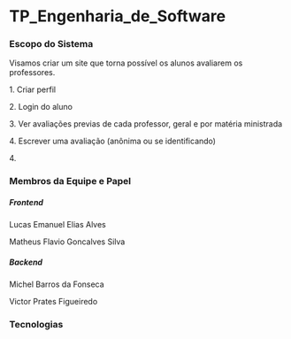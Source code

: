 # TP_Engenharia_de_Software
<h3>Escopo do Sistema</h3>
<p>Visamos criar um site que torna possível os alunos avaliarem os professores.</p>
<p>1. Criar perfil</p>
<p>2. Login do aluno</p>
<p>3. Ver avaliações previas de cada professor, geral e por matéria ministrada</p>
<p>4. Escrever uma avaliação (anônima ou se identificando)</p>
<p>4. </p>

<h3>Membros da Equipe e Papel</h3>
<h5>Frontend</h5>
<p>Lucas Emanuel Elias Alves</p>
<p>Matheus Flavio Goncalves Silva</p>

<h5>Backend</h5>
<p>Michel Barros da Fonseca</p>
<p>Victor Prates Figueiredo</p>

<h3>Tecnologias</h3>
